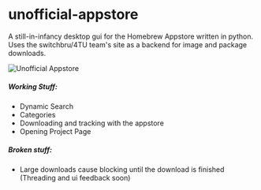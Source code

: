 # unofficial-appstore
A still-in-infancy desktop gui for the Homebrew Appstore written in python.
Uses the switchbru/4TU team's site as a backend for image and package downloads.

![Unofficial Appstore](https://cdn.discordapp.com/attachments/362974218352197633/623804162576220171/unknown.png)

##### Working Stuff:
 - Dynamic Search
 - Categories
 - Downloading and tracking with the appstore
 - Opening Project Page

##### Broken stuff:
 - Large downloads cause blocking until the download is finished (Threading and ui feedback soon)
